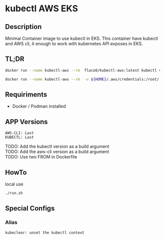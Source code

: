 # kubectl AWS EKS
## Description

Minimal Container image to use kubectl in EKS. This container have kubectl and AWS cli, it enough to work with kubernetes API exposes in EKS. 

## TL;DR

```bash
docker run --name kubectl-aws --rm  flaco0/kubectl-aws:latest kubectl version
```

```bash
docker run --name kubectl-aws --rm  -v ${HOME}/.aws/credentials:/root/.aws/credentials  -v ${HOME}/.kube/config:/root/.kube/config  flaco0/kubectl-aws:latest kubectl version
```

## Requiriments

- Docker / Podman installed

## APP Versions

    AWS-CLI: Last
    KUBECTL: Last

TODO: Add the kubectl version as a build argument  
TODO: Add the aws-cli version as a build argument  
TODO: Use two FROM in Dockerfile

## HowTo

local use

```bash
./run.sh
```

## Special Configs
### Alias

    kubeclear: unset the kubectl context
